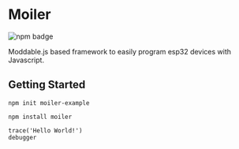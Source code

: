 # Moiler
![npm badge](https://img.shields.io/npm/v/@vogoid/moiler)

Moddable.js based framework to easily program esp32 devices with Javascript.

## Getting Started

```
npm init moiler-example
```

```
npm install moiler
```

```
trace('Hello World!')
debugger
```


